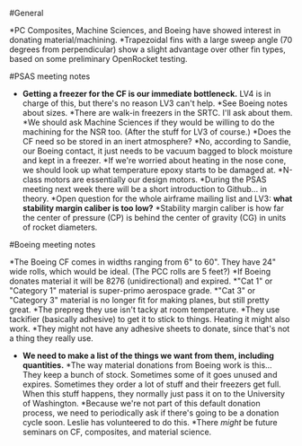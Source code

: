 #General

*PC Composites, Machine Sciences, and Boeing have showed interest in donating material/machining.
*Trapezoidal fins with a large sweep angle (70 degrees from perpendicular) show a slight advantage over other fin types, based on some preliminary OpenRocket testing.

#PSAS meeting notes

* **Getting a freezer for the CF is our immediate bottleneck.** LV4 is in charge of this, but there's no reason LV3 can't help.
	*See Boeing notes about sizes.
	*There are walk-in freezers in the SRTC. I'll ask about them.
*We should ask Machine Sciences if they would be willing to do the machining for the NSR too. (After the stuff for LV3 of course.)
*Does the CF need so be stored in an inert atmosphere?
	*No, according to Sandie, our Boeing contact, it just needs to be vacuum bagged to block moisture and kept in a freezer.
*If we're worried about heating in the nose cone, we should look up what temperature epoxy starts to be damaged at.
*N-class motors are essentially our design motors.
*During the PSAS meeting next week there will be a short introduction to Github... in theory.
*Open question for the whole airframe mailing list and LV3: **what stability margin caliber is too low?**
	*Stability margin caliber is how far the center of pressure (CP) is behind the center of gravity (CG) in units of rocket diameters.

#Boeing meeting notes

*The Boeing CF comes in widths ranging from 6" to 60". They have 24" wide rolls, which would be ideal. (The PCC rolls are 5 feet?)
*If Boeing donates material it will be 8276 (unidirectional) and expired.
	*"Cat 1" or "Category 1" material is super-primo aerospace grade.
	*"Cat 3" or "Category 3" material is no longer fit for making planes, but still pretty great.
*The prepreg they use isn't tacky at room temperature.
	*They use tackifier (basically adhesive) to get it to stick to things. Heating it might also work.
	*They might not have any adhesive sheets to donate, since that's not a thing they really use.
* **We need to make a list of the things we want from them, including quantities.**
*The way material donations from Boeing work is this... They keep a bunch of stock. Sometimes some of it goes unused and expires. Sometimes they order a lot of stuff and their freezers get full. When this stuff happens, they normally just pass it on to the University of Washington.
	*Because we're not part of this default donation process, we need to periodically ask if there's going to be a donation cycle soon. Leslie has volunteered to do this.
*There *might* be future seminars on CF, composites, and material science.
